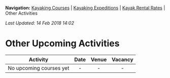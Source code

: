 **Navigation:** [Kayaking Courses](index) &#124; [Kayaking Expeditions](expedition) &#124; [Kayak Rental Rates](rental) &#124; Other Activities

_Last Updated: 14 Feb 2018 14:02_
# Other Upcoming Activities

Activity | Date | Venue | Vacancy
:---:|:---:|:---:|:---:
No upcoming courses yet|-|-|-


